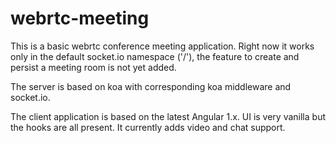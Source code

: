 # webrtc-meeting

This is a basic webrtc conference meeting application. Right now it works only in the default socket.io namespace ('/'), the feature to create and persist a meeting room is not yet added.

The server is based on koa with corresponding koa middleware and socket.io.

The client application is based on the latest Angular 1.x. UI is very vanilla but the hooks are all present. It currently adds video and chat support.
